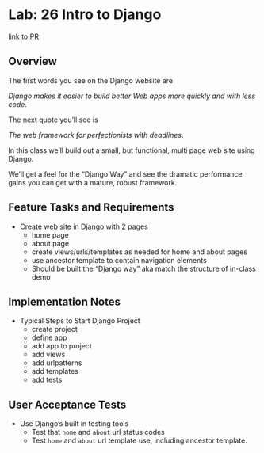 # Lab: 26 Intro to Django

[link to PR](https://github.com/ashcaz/django-snacks/pull/1)

## Overview

The first words you see on the Django website are

_Django makes it easier to build better Web apps more quickly and with less code_.

The next quote you’ll see is

_The web framework for perfectionists with deadlines_.

In this class we’ll build out a small, but functional, multi page web site using Django.

We’ll get a feel for the “Django Way” and see the dramatic performance gains you can get with a mature, robust framework.

## Feature Tasks and Requirements

- Create web site in Django with 2 pages
  - home page
  - about page
  - create views/urls/templates as needed for home and about pages
  - use ancestor template to contain navigation elements
  - Should be built the “Django way” aka match the structure of in-class demo

## Implementation Notes

- Typical Steps to Start Django Project
  - create project
  - define app
  - add app to project
  - add views
  - add urlpatterns
  - add templates
  - add tests

## User Acceptance Tests

- Use Django’s built in testing tools
  - Test that `home` and `about` url status codes
  - Test `home` and `about` url template use, including ancestor template.
